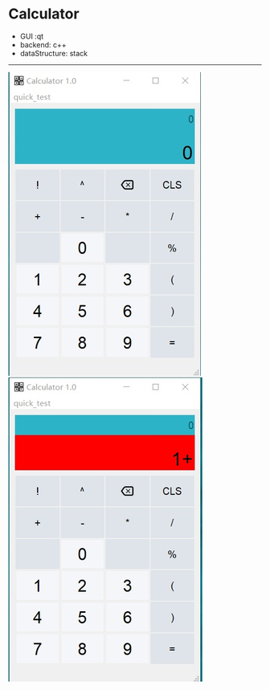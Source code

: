 # Calculator
- GUI :qt
- backend: c++  
- dataStructure: stack
---
![avater](view/view1.jpg)
![avater](view/view2.jpg)
